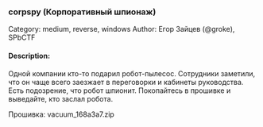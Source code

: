 ### corpspy (Корпоративный шпионаж)

Category: medium, reverse, windows
Author: Егор Зайцев (@groke), SPbCTF

#### Description:

Одной компании кто-то подарил робот-пылесос. Сотрудники заметили, что он чаще всего заезжает в переговорки и кабинеты руководства. Есть подозрение, что робот шпионит. Покопайтесь в прошивке и выведайте, кто заслал робота.

Прошивка: vacuum_168a3a7.zip